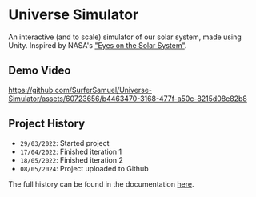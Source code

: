 # Universe Simulator

An interactive (and to scale) simulator of our solar system, made using Unity. Inspired by NASA's ["Eyes on the Solar System"](https://eyes.nasa.gov/apps/solar-system/#/home).

## Demo Video

https://github.com/SurferSamuel/Universe-Simulator/assets/60723656/b4463470-3168-477f-a50c-8215d08e82b8

## Project History

- `29/03/2022`: Started project
- `17/04/2022`: Finished iteration 1
- `18/05/2022`: Finished iteration 2
- `08/05/2024`: Project uploaded to Github

The full history can be found in the documentation [here](Report.pdf).

